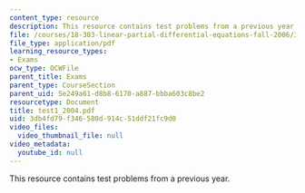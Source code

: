 ```yaml
---
content_type: resource
description: This resource contains test problems from a previous year.
file: /courses/18-303-linear-partial-differential-equations-fall-2006/3db4fd79f346580d914c51ddf21fc9d0_test1_2004.pdf
file_type: application/pdf
learning_resource_types:
- Exams
ocw_type: OCWFile
parent_title: Exams
parent_type: CourseSection
parent_uid: 5e249a61-d8b8-6170-a887-bbba603c8be2
resourcetype: Document
title: test1_2004.pdf
uid: 3db4fd79-f346-580d-914c-51ddf21fc9d0
video_files:
  video_thumbnail_file: null
video_metadata:
  youtube_id: null
---
```

This resource contains test problems from a previous year.

